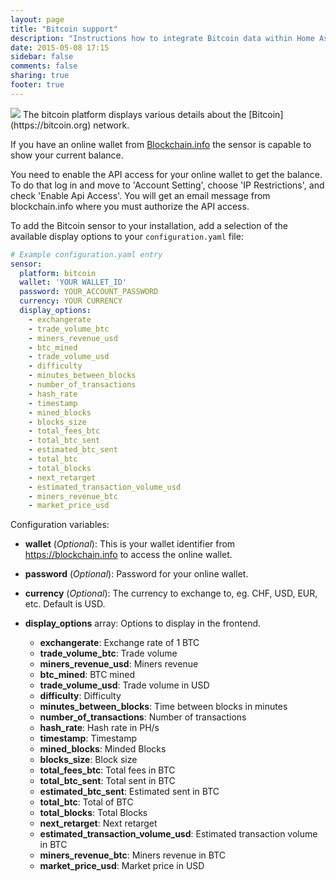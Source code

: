 ```yaml
---
layout: page
title: "Bitcoin support"
description: "Instructions how to integrate Bitcoin data within Home Assistant."
date: 2015-05-08 17:15
sidebar: false
comments: false
sharing: true
footer: true
---
```


<img src='/images/supported_brands/bitcoin.png' class='brand pull-right' />
The bitcoin platform displays various details about the [Bitcoin](https://bitcoin.org) network.

If you have an online wallet from [Blockchain.info](https://blockchain.info/) the sensor is capable to show your current balance.

You need to enable the API access for your online wallet to get the balance. To do that log in and move to 'Account Setting', choose 'IP Restrictions', and check 'Enable Api Access'. You will get an email message from blockchain.info where you must authorize the API access.

To add the Bitcoin sensor to your installation, add a selection of the available display options to your `configuration.yaml` file:

```yaml
# Example configuration.yaml entry
sensor:
  platform: bitcoin
  wallet: 'YOUR WALLET_ID'
  password: YOUR_ACCOUNT_PASSWORD
  currency: YOUR CURRENCY
  display_options:
    - exchangerate
    - trade_volume_btc
    - miners_revenue_usd
    - btc_mined
    - trade_volume_usd
    - difficulty
    - minutes_between_blocks
    - number_of_transactions
    - hash_rate
    - timestamp
    - mined_blocks
    - blocks_size
    - total_fees_btc
    - total_btc_sent
    - estimated_btc_sent
    - total_btc
    - total_blocks
    - next_retarget
    - estimated_transaction_volume_usd
    - miners_revenue_btc
    - market_price_usd
```

Configuration variables:

- **wallet** (*Optional*): This is your wallet identifier from https://blockchain.info to access the online wallet.
- **password** (*Optional*): Password for your online wallet.
- **currency** (*Optional*): The currency to exchange to, eg. CHF, USD, EUR, etc. Default is USD.

- **display_options** array: Options to display in the frontend.
	- **exchangerate**: Exchange rate of 1 BTC
	- **trade_volume_btc**: Trade volume
	- **miners_revenue_usd**: Miners revenue
	- **btc_mined**: BTC mined
	- **trade_volume_usd**: Trade volume in USD
	- **difficulty**: Difficulty
	- **minutes_between_blocks**: Time between blocks in minutes
	- **number_of_transactions**: Number of transactions
	- **hash_rate**: Hash rate in PH/s
	- **timestamp**: Timestamp
	- **mined_blocks**: Minded Blocks
	- **blocks_size**: Block size
	- **total_fees_btc**: Total fees in BTC
	- **total_btc_sent**: Total sent in BTC
	- **estimated_btc_sent**: Estimated sent in BTC
	- **total_btc**: Total of BTC
	- **total_blocks**: Total Blocks
	- **next_retarget**: Next retarget
	- **estimated_transaction_volume_usd**: Estimated transaction volume in BTC
	- **miners_revenue_btc**: Miners revenue in BTC
	- **market_price_usd**: Market price in USD

